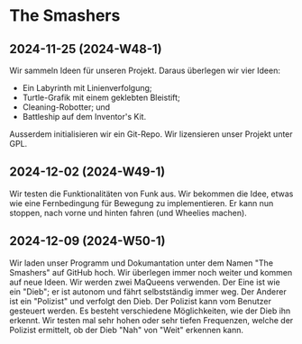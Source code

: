 # The Smashers

## 2024-11-25 (2024-W48-1)
Wir sammeln Ideen für unseren Projekt. Daraus überlegen wir vier Ideen:
* Ein Labyrinth mit Linienverfolgung;
* Turtle-Grafik mit einem geklebten Bleistift;
* Cleaning-Robotter; und
* Battleship auf dem Inventor's Kit.  

Ausserdem initialisieren wir ein Git-Repo. Wir lizensieren unser Projekt unter GPL.

## 2024-12-02 (2024-W49-1)
Wir testen die Funktionalitäten von Funk aus. Wir bekommen die Idee, etwas wie eine Fernbedingung für Bewegung zu implementieren. Er kann nun stoppen, nach vorne und hinten fahren (und Wheelies machen).

## 2024-12-09 (2024-W50-1)
Wir laden unser Programm und Dokumantation unter dem Namen "The Smashers" auf GitHub hoch. Wir überlegen immer noch weiter und kommen auf neue Ideen. Wir werden zwei MaQueens verwenden. Der Eine ist wie ein "Dieb"; er ist autonom und fährt selbstständig immer weg. Der Anderer ist ein "Polizist" und verfolgt den Dieb. Der Polizist kann vom Benutzer gesteuert werden. Es besteht verschiedene Möglichkeiten, wie der Dieb ihn erkennt. Wir testen mal sehr hohen oder sehr tiefen Frequenzen, welche der Polizist ermittelt, ob der Dieb "Nah" von "Weit" erkennen kann.
